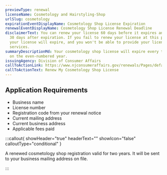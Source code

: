 ```yaml
---
previewType: renewal
licenseName: Cosmetology and Hairstyling-Shop
urlSlug: cosmetology
expirationEventDisplayName: Cosmetology Shop License Expiration
renewalEventDisplayName: Cosmetology Shop License Renewal Deadline
disclaimerText: You can renew your license 60 days before it expires and up to
  30 days after expiration. If you fail to renew your license at this point,
  your license will expire, and you won't be able to provide your licensed
  services.
summaryDescriptionMd: Your cosmetology shop license will expire every two years
  on the even-numbered year.
issuingAgency: Division of Consumer Affairs
callToActionLink: https://www.njconsumeraffairs.gov/renewals/Pages/default.aspx
callToActionText: Renew My Cosmetology Shop License
---
```

## Application Requirements

- Business name
- License number
- Registration code from your renewal notice
- Current mailing address
- Current business address
- Applicable fees paid

:::callout{ showHeader="true" headerText="" showIcon="false" calloutType="conditional" }

A renewed cosmetology shop registration valid for two years. It will be sent to your business mailing address on file.

:::
